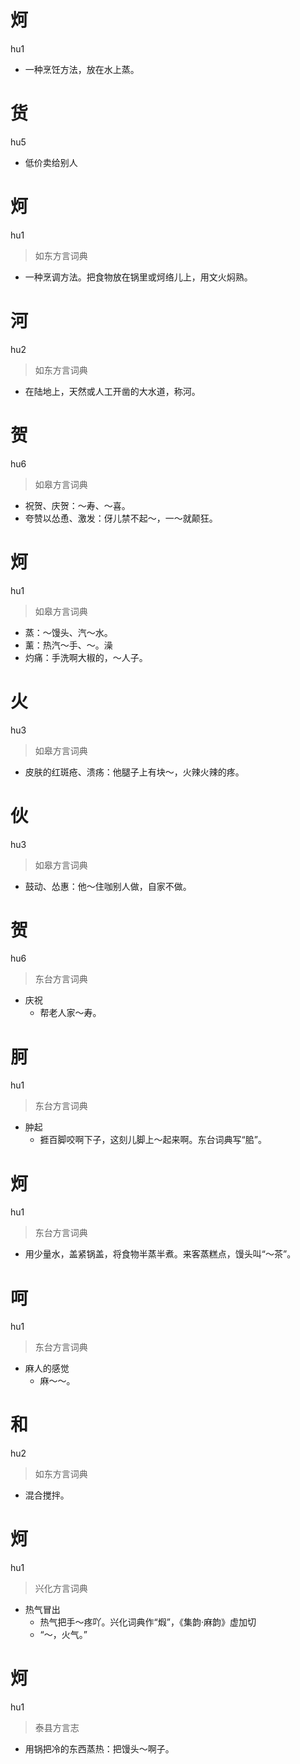 # 炣
hu1
- 一种烹饪方法，放在水上蒸。

# 货
hu5
- 低价卖给别人

# 炣
hu1
> 如东方言词典
- 一种烹调方法。把食物放在锅里或炣络儿上，用文火焖熟。

# 河
hu2
> 如东方言词典
- 在陆地上，天然或人工开凿的大水道，称河。

# 贺
hu6
> 如皋方言词典
- 祝贺、庆贺：～寿、～喜。
- 夸赞以怂恿、激发：伢儿禁不起～，一～就颠狂。

# 炣
hu1
> 如皋方言词典
- 蒸：～馒头、汽～水。
- 薰：热汽～手、～。澡
- 灼痛：手洗啊大椒的，～人子。

# 火
hu3
> 如皋方言词典
- 皮肤的红斑疮、溃疡：他腿子上有块～，火辣火辣的疼。

# 伙
hu3
> 如皋方言词典
- 鼓动、怂惠：他～住咖别人做，自家不做。

# 贺
hu6
> 东台方言词典
- 庆祝
  - 帮老人家～寿。

# 胢
hu1
> 东台方言词典
- 肿起
  - 捱百脚咬啊下子，这刻儿脚上～起来啊。东台词典写“䏨”。

# 炣
hu1
> 东台方言词典
- 用少量水，盖紧锅盖，将食物半蒸半煮。来客蒸糕点，馒头叫“～茶”。

# 呵
hu1
> 东台方言词典
- 麻人的感觉
  - 麻～～。

# 和
hu2
> 如东方言词典
- 混合搅拌。

# 炣
hu1
> 兴化方言词典
- 热气冒出
  - 热气把手～疼吖。兴化词典作“煆”，《集韵·麻韵》虚加切
  - “～，火气。”

# 炣
hu1
> 泰县方言志
- 用锅把冷的东西蒸热：把馒头～啊子。
